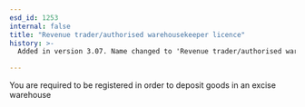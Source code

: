 ```yaml
---
esd_id: 1253
internal: false
title: "Revenue trader/authorised warehousekeeper licence"
history: >-
  Added in version 3.07. Name changed to 'Revenue trader/authorised warehousekeeper licence' in version 4.00.

---
```


You are required to be registered in order to deposit goods in an excise warehouse

